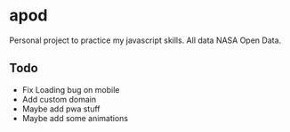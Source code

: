 # apod

Personal project to practice my javascript skills. All data NASA Open Data.

## Todo
* Fix Loading bug on mobile
* Add custom domain
* Maybe add pwa stuff
* Maybe add some animations
